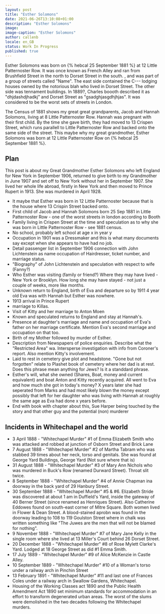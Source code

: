 ```yaml
---
layout: post
title: "Esther Solomons"
date: 2021-06-26T13:10:08+01:00
description: "Esther Solomons"
image:
image-caption: "Esther Solomons"
author: callenb
locale: en_GB
status: Work In Progress
published: true
---
```

Esther Solomons was born on {% hebcal 25 September 1881 %} at 12 Little Patternoster Row.  It was once known as French Alley and ran from Brushfield Street in the north to Dorset Street in the south. , and was part of a group of streets called "Name". The east side contained the C--- lodging houses owned by the notorious blah who lived in Dorset Street.  The other side was tennament buildings.  In 1889?, Charles boooth described it as "dhjdashdjhadkj" and Dorset Street as "gsadghjasgdhjhjas".  It was considered to be the worst sets of streets in London.


The Census of 1881 shows my great great grandparents, Jacob and Hannah Solomons, living at 8 Little Patternoster Row.  Hannah was pregnant with their first child.  By the time she gave birth, they had moved to 13 Crispen Street, which runs parallell to Little Patternoster Row and backed onto the same side of the street.  This maybe why my great grandmother, Esther Solomons was born at 12 Little Patternoster Row on {% hebcal 25 September 1881 %}.


## Plan
This post is about my Great Grandmother Esther Solomons who left England for New York in September 1906, returned to give birth to my Grandmother in June 1907 and set off to New York without her in September 1907.  She lived her whole life abroad, firstly in New York and then moved to Prince Rupert in 1913.  She was murdered in April 1928.

* It maybe that Esther was born in 12 Little Patternoster because that is the house where 13 Crispin Street backed onto.
* First child of Jacob and Hannah Solomons born 25 Sep 1881 in Little Patternoster Row - one of the worst streets in london according to Booth
* Family living in Crispen Street at the time and speculation as to why she was born in Little Patternoster Row - see 1881 census.
* No school, probably left school at age x in year y
* Occupation in 1901 was a Dressmaker and this is what many documents say except when she appears to have had no job.
* Detail passenger list in September 1906 connection with John Lichtenstein as name occupation of Hairdresser, ticket number, and marriage status.  
* "Biography" of John Lichtenstein and speculation with respect to wife (Fanny?)
* Who Esther was visiting (family or friend?) Where they may have lived - New York or Brooklyn.  How long she may have stayed - not just a couple of weeks, more like months.
* Unknown return to England, birth of Eva and departure so by 1911 4 year old Eva was with Hannah but Esther was nowhere.
* 1913 arrival in Prince Rupert
* marriage to Killas. 
* Visit of Kitty and her marriage to Anton Moen
* Known and speculated returns to England and stay at Hannah's.
* Presence at daughter's marriage and name and occupation of Eva's father on her marriage certificate.  Mention Eva's second marriage and occupation on that too.
* Birth of my Mother followed by murder of Esther.
* Description from Newspapers of police enquiries.  Describe what the "Restricted Area" wa.  Intersperse investigation with info from Coroner's report.  Also mention Kitty's involvement.
* Laid to rest in cemetery give plot and headstone.  "Gone but not forgotten" relate to Plashet book of cemetery where her dad is at rest.  Does this phrase mean anything for Jews? Is it a standdard phrase.
* Esther's will, what she owned (Shares, Boat, money and current equivalent) and boat Anton and Kitty recently acquired.  All went to Eva and how much she got in today's money?  X years later she had seperated from Marks and had most likely blown the money except possibly that left for her daughter who was living with Hannah at roughly the same age as Eva had done x years before.
* End with book with chapter about this, Sue Harper being touched by the story and that other guy and the potential (non) murderer

## Incidents in Whitechapel and the world

* 3 April 1888 - "Whitechapel Murder" #1 of Emma Elizabeth Smith who was attacked and robbed at junction of Osborn Street and Brick Lane
* 7 August 1888 - "Whitechapel Murder" #2 of Martha Tabram who was stabbed 39 times about her neck, torso and genitals.  She was found at George Yard Buildings, George Yard (Not sure where that is)
* 31 August 1888 - "Whitechapel Murder" #3 of Mary Ann Nichols who was murdered in Buck's Row (renamed Durward Street).  Throat slit twice.
* 8 September 1888 - "Whitechapel Murder" #4 of Annie Chapman ina doorway in the back yard of 29 Hanbury Street.
* 30 September 1888 - "Whitechapel Murder" #5 & #6.  Elizabeth Stride was discovered at about 1 am in Duffield's Yard, inside the gateway of 40 Berner Street (since renamed as Henriques Street). Also Catherine Eddowes found on south-east corner of Mitre Square.  Both women lived in Flower & Dean Street.  A blood-stained aprobn was found in the doorway leading to 108 to 119 Goulston Street where in chalk was written something like "The Juwes are the men that will not be blamed for nothing".
* 9 November 1888 - "Whitechapel Murder" #7 of Mary Jane Kelly in the single room where she lived at 13 Miller's Court behind 26 Dorset Street.
* 20 December 1888 - "Whitechapel Murder" #8 of Rose Mylett Clarke's Yard.  Lodged at 18 George Street as did #1 Emma Smith.
* 17 July 1889 - "Whitechapel Murder" #9 of Alice McKenzie in Castle Alley.
* 10 September 1889 - "Whitechapel Murder" #10 of a Woman's torso under a railway arch in Pinchin Street
* 13 February 1891 - "Whitechapel Murder" #11 and last one of Frances Coles under a railway arch in Swallow Gardens, Whitechapel.
* Housing of the Working Classes act 1890 and the Public Health Amendment Act 1890 set minimum standards for accommodation in an effort to transform degenerated urban areas. The worst of the slums were demolished in the two decades following the Whitechapel murders.
